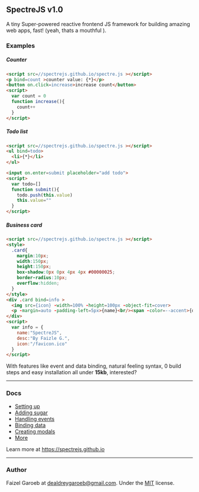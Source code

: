 SpectreJS v1.0
---
A tiny Super-powered reactive frontend JS framework for building amazing web apps, fast! (yeah, thats a mouthful ).

### Examples
##### Counter
```html
<script src=//spectrejs.github.io/spectre.js ></script>
<p bind=count >counter value: {*}</p>
<button on.click=increase>increase count</button>
<script>
  var count = 0
  function increase(){
    count++
  }
</script>
```

##### Todo list
```html
<script src=//spectrejs.github.io/spectre.js ></script>
<ul bind=todo>
  <li>{*}</li>
</ul>

<input on.enter=submit placeholder="add todo">
<script>
  var todo=[]
  function submit(){
    todo.push(this.value)
    this.value=""
  }
</script>
```
##### Business card
```html
<script src=//spectrejs.github.io/spectre.js ></script>
<style>
  .card{
    margin:10px;
    width:150px;
    height:150px;
    box-shadow:0px 0px 4px 4px #00000025;
    border-radius:10px;
    overflow:hidden;
  }
</style>
<div .card bind=info >
  <img src={icon} -width=100% -height=100px -object-fit=cover>
  <p -margin=auto -padding-left=5px>{name}<br/><span -color=--accent>{desc}</span></p>
</div>
<script>
  var info = {
    name:"SpectreJS",
    desc:"By Faizle G.",
    icon:"/favicon.ico"
  }
</script>
```
With features like event and data binding, natural feeling syntax, 0 build steps and easy installation all under **15kb**, interested?

---
### Docs
- [Setting up](./docs/setup.md)
- [Adding sugar](./docs/sugar.md)
- [Handling events](./docs/events.md)
- [Binding data](./docs/bind.md)
- [Creating modals](./docs/modals.md)
- [More](./docs/more.md)

Learn more at https://spectrejs.github.io

---
### Author
Faizel Garoeb at <dealdreygaroeb@gmail.com>. Under the [MIT](./LICENSE) license.
